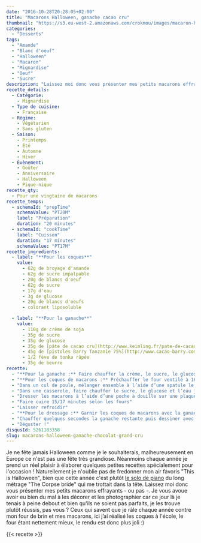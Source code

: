 ```yaml
---
date: "2016-10-28T20:28:05+02:00"
title: "Macarons Halloween, ganache cacao cru"
thumbnail: "https://s3.eu-west-2.amazonaws.com/crokmou/images/macaron-halloween-ganache-chocolat-grand-cru-crokmou-blog-culinaire-belge.jpg"
categories:
  - "Desserts"
tags:
  - "Amande"
  - "Blanc d'oeuf"
  - "Halloween"
  - "Macaron"
  - "Mignardise"
  - "Oeuf"
  - "Sucre"
description: "Laissez moi donc vous présenter mes petits macarons effrayants... Je vous avoue avoir eu bien du mal à les décorer et les photographier..."
recette_details:
  - Catégorie:
    - Mignardise
  - Type de cuisine:
    - Française
  - Régime:
    - Végétarien
    - Sans gluten
  - Saison:
    - Printemps
    - Été
    - Automne
    - Hiver
  - Évènement:
    - Goûter
    - Anniversaire
    - Halloween
    - Pique-nique
recette_qty:
  - Pour une vingtaine de macarons
recette_temps:
  - schemaId: "prepTime"
    schemaValue: "PT20M"
    label: "Préparation"
    duration: "20 minutes"
  - schemaId: "cookTime"
    label: "Cuisson"
    duration: "17 minutes"
    schemaValue: "PT17M"
recette_ingredients:
  - label: "**Pour les coques**"
    value:
      - 62g de broyage d'amande
      - 62g de sucre impalpable
      - 20g de blancs d'oeuf
      - 62g de sucre
      - 17g d'eau
      - 3g de glucose
      - 20g de blancs d'oeufs
      - colorant liposoluble

  - label: "**Pour la ganache**"
    value:
      - 110g de crème de soja
      - 35g de sucre
      - 35g de glucose
      - 35g de [pâte de cacao cru](http://www.keimling.fr/pate-de-cacao-cru.html) (Keimling)
      - 45g de [pistoles Barry Tanzanie 75%](http://www.cacao-barry.com/fr-FR/chocolat-couverture-cacao/chd-q75taz/tanzanie?switch=Y)
      - 1/2 fève de tonka râpée
      - 35g de beurre
recette:
  - "**Pour la ganache :** Faire chauffer la crème, le sucre, le glucose. Dès les premiers bouillons, retirer du feu et ajouter le chocolat, mélanger délicatement à l’aide d’une spatule. Une fois le chocolat bien incorporé, ajouter le beurre et mélanger de nouveau mais doucement, la préparation doit être lisse. Laisser refroidir à l’air libre 2/3h"
  - "**Pour les coques de macarons :** Préchauffer le four ventilé à 160°C"
  - "Dans un cul de poule, mélanger ensemble à l’aide d’une spatule le broyage, le sucre impalpable, les 20g de blancs d’oeufs et le colorant."
  - "Dans une casserole, faire chauffer le sucre, le glucose et l’eau jusqu’à 119°C. Lorsque le sirop arrive à 115°C, commencer à battre les 20g de blancs restant en neige, une fois le sirop à température exacte, verser sur les blancs et continuer de battre jusqu’à refroidissement de l’appareil. Mélanger ensuite délicatement (macaronner) les blancs d’oeufs en neige avec les blancs/broyage/sucre. L’appareil ne doit être ni trop épais, ni trop liquide (bien que dans le cas suivant il semble un peu épais, pour le dressage c’est top)"
  - "Dresser les macarons à l’aide d’une poche à douille sur une plaque recouverte de papier sulfurisé (espacer suffisamment bien les coques). Tapoter légèrement la plaque en fin de dressage afin de lisser les macarons, laisser reposer 30 minutes à l’air libre (c’est ce que l’on appelle le croûtage)"
  - "Faire cuire 15/17 minutes selon les fours"
  - "Laisser refroidir"
  - "**Pour le dressage :** Garnir les coques de macarons avec la ganache"
  - "Chauffer quelques secondes la ganache restante puis dessiner avec celle-ci sur le dessus des coques de macarons."
  - "Déguster !"
disqusId: 5261183358
slug: macarons-halloween-ganache-chocolat-grand-cru
---
```


Je ne fête jamais Halloween comme je le souhaiterais, malheureusement en Europe ce n'est pas une fête très grandiose. Néanmoins chaque année je prend un réel plaisir à élaborer quelques petites recettes spécialement pour l'occasion ! Naturellement je n'oublie pas de fredonner mon air favoris "This is Halloween", bien que cette année c'est plutôt [le solo de piano](https://www.youtube.com/watch?v=kUfRtS1Swf4) du long métrage "The Corpse bride" qui me trottait dans la tête. Laissez moi donc vous présenter mes petits macarons effrayants - ou pas -. Je vous avoue avoir eu bien du mal à les décorer et les photographier car ce jour là je tenais à peine debout et bien qu'ils ne soient pas parfaits, je les trouve plutôt réussis, pas vous ? Ceux qui savent que je râle chaque année contre mon four de brin et mes macarons, ici j’ai réalisé les coques à l'école, le four étant nettement mieux, le rendu est donc plus joli :)

{{< recette >}}
